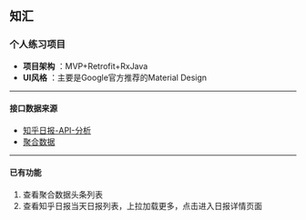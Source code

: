 ## **知汇**

### **个人练习项目**
 
  * **项目架构** ：MVP+Retrofit+RxJava
  * **UI风格**   ：主要是Google官方推荐的Material Design
  
----
  #### **接口数据来源**
  
  * [知乎日报-API-分析](https://github.com/izzyleung/ZhihuDailyPurify/wiki/%E7%9F%A5%E4%B9%8E%E6%97%A5%E6%8A%A5-API-%E5%88%86%E6%9E%90)
  * [聚合数据](https://www.juhe.cn/docs/api/id/235)
 
 
----

  #### **已有功能**
 1. 查看聚合数据头条列表
 2. 查看知乎日报当天日报列表，上拉加载更多，点击进入日报详情页面
